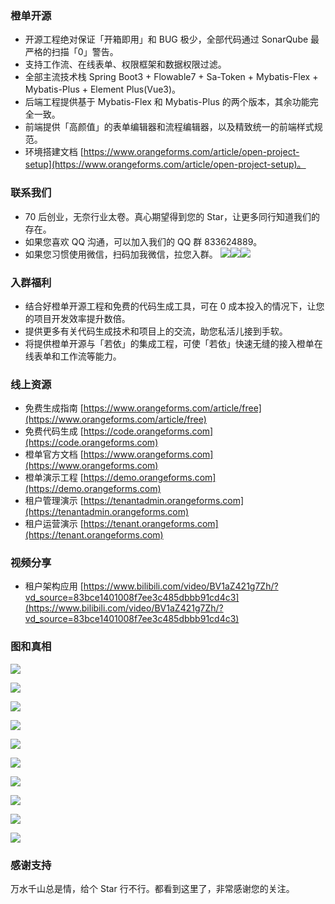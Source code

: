 ### 橙单开源
- 开源工程绝对保证「开箱即用」和 BUG 极少，全部代码通过 SonarQube 最严格的扫描「0」警告。
- 支持工作流、在线表单、权限框架和数据权限过滤。
- 全部主流技术栈 Spring Boot3 + Flowable7 + Sa-Token + Mybatis-Flex + Mybatis-Plus + Element Plus(Vue3)。
- 后端工程提供基于 Mybatis-Flex 和 Mybatis-Plus 的两个版本，其余功能完全一致。
- 前端提供「高颜值」的表单编辑器和流程编辑器，以及精致统一的前端样式规范。
- 环境搭建文档 [https://www.orangeforms.com/article/open-project-setup](https://www.orangeforms.com/article/open-project-setup)。

### 联系我们
- 70 后创业，无奈行业太卷。真心期望得到您的 Star，让更多同行知道我们的存在。
- 如果您喜欢 QQ 沟通，可以加入我们的 QQ 群 833624889。
- 如果您习惯使用微信，扫码加我微信，拉您入群。
![](images/OrangeL.png)![](images/OrangeL.png)![](images/OrangeL.png)

### 入群福利
- 结合好橙单开源工程和免费的代码生成工具，可在 0 成本投入的情况下，让您的项目开发效率提升数倍。
- 提供更多有关代码生成技术和项目上的交流，助您私活儿接到手软。
- 将提供橙单开源与「若依」的集成工程，可使「若依」快速无缝的接入橙单在线表单和工作流等能力。

### 线上资源
- 免费生成指南 [https://www.orangeforms.com/article/free](https://www.orangeforms.com/article/free)
- 免费代码生成 [https://code.orangeforms.com](https://code.orangeforms.com)
- 橙单官方文档 [https://www.orangeforms.com](https://www.orangeforms.com)
- 橙单演示工程 [https://demo.orangeforms.com](https://demo.orangeforms.com)
- 租户管理演示 [https://tenantadmin.orangeforms.com](https://tenantadmin.orangeforms.com)
- 租户运营演示 [https://tenant.orangeforms.com](https://tenant.orangeforms.com)

### 视频分享
- 租户架构应用 [https://www.bilibili.com/video/BV1aZ421g7Zh/?vd_source=83bce1401008f7ee3c485dbbb91cd4c3](https://www.bilibili.com/video/BV1aZ421g7Zh/?vd_source=83bce1401008f7ee3c485dbbb91cd4c3)

### 图和真相
![](images/sonar.png)

![](images/tenant-adminimage.png)

![](images/tenant-admin-onlineimage.png)

![](images/tenant-busiimage.png)

![](images/image-dingding.png)

![](images/flow-bpmn-jsimage.png)

![](images/online-edit.png)

![](images/report-edit.png)

![](images/print_edit.png)

![](images/visualization-new.png)

### 感谢支持
万水千山总是情，给个 Star 行不行。都看到这里了，非常感谢您的关注。